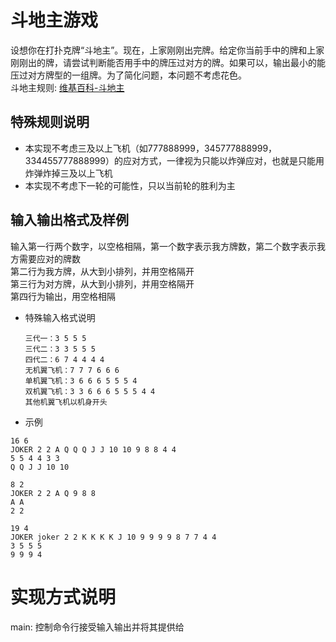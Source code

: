 # 斗地主游戏
设想你在打扑克牌“斗地主”。现在，上家刚刚出完牌。给定你当前手中的牌和上家刚刚出的牌，请尝试判断能否用手中的牌压过对方的牌。如果可以，输出最小的能压过对方牌型的一组牌。为了简化问题，本问题不考虑花色。  
斗地主规则: [维基百科-斗地主](https://zh.wikipedia.org/zh-hans/%E9%AC%A5%E5%9C%B0%E4%B8%BB)
## 特殊规则说明
* 本实现不考虑三及以上飞机（如777888999，345777888999，334455777888999）的应对方式，一律视为只能以炸弹应对，也就是只能用炸弹炸掉三及以上飞机
* 本实现不考虑下一轮的可能性，只以当前轮的胜利为主  
## 输入输出格式及样例
输入第一行两个数字，以空格相隔，第一个数字表示我方牌数，第二个数字表示我方需要应对的牌数  
第二行为我方牌，从大到小排列，并用空格隔开  
第三行为对方牌，从大到小排列，并用空格隔开  
第四行为输出，用空格相隔
* 特殊输入格式说明
  ```
  三代一：3 5 5 5  
  三代二：3 3 5 5 5
  四代二：6 7 4 4 4 4
  无机翼飞机：7 7 7 6 6 6
  单机翼飞机：3 6 6 6 5 5 5 4
  双机翼飞机：3 3 6 6 6 5 5 5 4 4
  其他机翼飞机以机身开头
  ```
* 示例
```
16 6
JOKER 2 2 A Q Q Q J J 10 10 9 8 8 4 4
5 5 4 4 3 3
Q Q J J 10 10
```  
```
8 2
JOKER 2 2 A Q 9 8 8
A A
2 2
```
```
19 4
JOKER joker 2 2 K K K K J 10 9 9 9 9 8 7 7 4 4
3 5 5 5
9 9 9 4
```
# 实现方式说明  
main: 控制命令行接受输入输出并将其提供给
